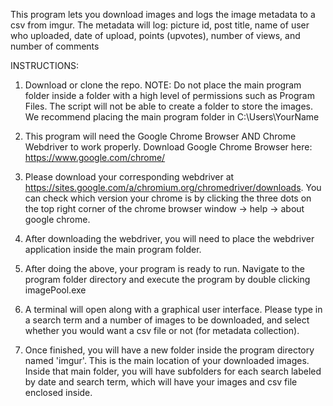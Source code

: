This program lets you download images and logs the image metadata to a csv from imgur.
The metadata will log: picture id, post title, name of user who uploaded, date of upload, points (upvotes), number of views, and number of comments

INSTRUCTIONS:

1. Download or clone the repo. NOTE: Do not place the main program folder inside a folder with a high level of permissions such as Program Files. The script will not be able to create a folder to store the images. We recommend placing the main program folder in C:\Users\YourName

2. This program will need the Google Chrome Browser AND Chrome Webdriver to work properly. Download Google Chrome Browser here: https://www.google.com/chrome/

3. Please download your corresponding webdriver at https://sites.google.com/a/chromium.org/chromedriver/downloads. You can check which version your chrome is by clicking the three dots on the top right corner of the chrome browser window -> help -> about google chrome.

4. After downloading the webdriver, you will need to place the webdriver application inside the main program folder.

5. After doing the above, your program is ready to run. Navigate to the program folder directory and execute the program by double clicking imagePool.exe

6. A terminal will open along with a graphical user interface. Please type in a search term and a number of images to be downloaded, and select whether you would want a csv file or not (for metadata collection).

7. Once finished, you will have a new folder inside the program directory named 'imgur'. This is the main location of your downloaded images. Inside that main folder, you will have subfolders for each search labeled by date and search term, which will have your images and csv file enclosed inside.

